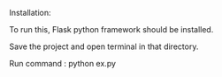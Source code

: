 Installation:

To run this, Flask python framework should be installed.

Save the project and open terminal in that directory.

Run command : python ex.py
